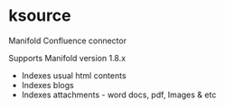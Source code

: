 # ksource
Manifold Confluence connector

Supports Manifold version 1.8.x 

* Indexes usual html contents
* Indexes blogs 
* Indexes attachments - word docs, pdf, Images & etc